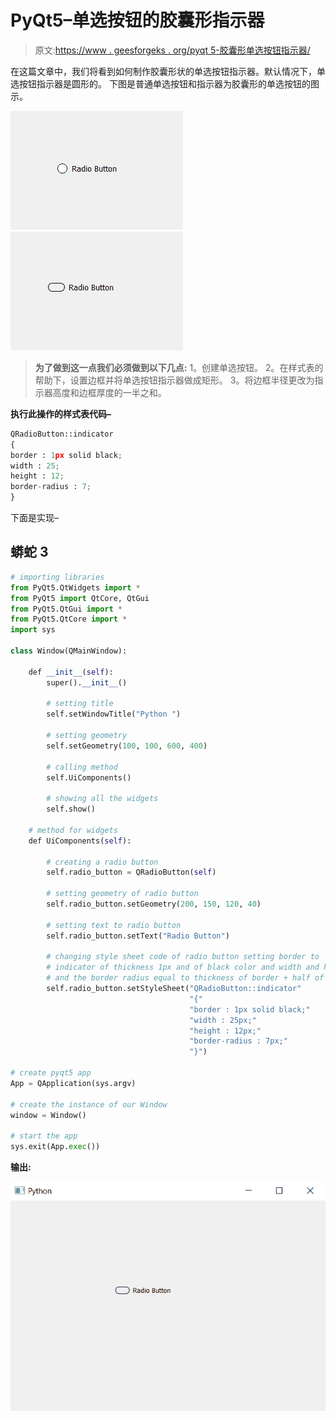 # PyQt5–单选按钮的胶囊形指示器

> 原文:[https://www . geesforgeks . org/pyqt 5-胶囊形单选按钮指示器/](https://www.geeksforgeeks.org/pyqt5-capsule-shaped-indicator-of-radio-button/)

在这篇文章中，我们将看到如何制作胶囊形状的单选按钮指示器。默认情况下，单选按钮指示器是圆形的。
下图是普通单选按钮和指示器为胶囊形的单选按钮的图示。

![](img/bb9d7bf145a13348a7a0d1f77862a3bf.png) ![](img/ded3fafbdfcab0696ccf8463f048648d.png)

> **为了做到这一点我们必须做到以下几点:**
> 1。创建单选按钮。
> 2。在样式表的帮助下，设置边框并将单选按钮指示器做成矩形。
> 3。将边框半径更改为指示器高度和边框厚度的一半之和。

**执行此操作的样式表代码–**

```py
QRadioButton::indicator
{
border : 1px solid black;
width : 25;
height : 12;
border-radius : 7;
}
```

下面是实现–

## 蟒蛇 3

```py
# importing libraries
from PyQt5.QtWidgets import *
from PyQt5 import QtCore, QtGui
from PyQt5.QtGui import *
from PyQt5.QtCore import *
import sys

class Window(QMainWindow):

    def __init__(self):
        super().__init__()

        # setting title
        self.setWindowTitle("Python ")

        # setting geometry
        self.setGeometry(100, 100, 600, 400)

        # calling method
        self.UiComponents()

        # showing all the widgets
        self.show()

    # method for widgets
    def UiComponents(self):

        # creating a radio button
        self.radio_button = QRadioButton(self)

        # setting geometry of radio button
        self.radio_button.setGeometry(200, 150, 120, 40)

        # setting text to radio button
        self.radio_button.setText("Radio Button")

        # changing style sheet code of radio button setting border to
        # indicator of thickness 1px and of black color and width and height
        # and the border radius equal to thickness of border + half of height
        self.radio_button.setStyleSheet("QRadioButton::indicator"
                                        "{"
                                        "border : 1px solid black;"
                                        "width : 25px;"
                                        "height : 12px;"
                                        "border-radius : 7px;"
                                        "}")

# create pyqt5 app
App = QApplication(sys.argv)

# create the instance of our Window
window = Window()

# start the app
sys.exit(App.exec())
```

**输出:**

![](img/0d6bc8a305942f6b6ea7814149ea09d3.png)